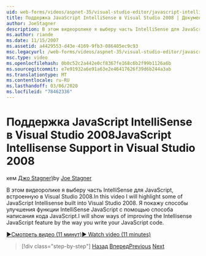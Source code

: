 ```yaml
---
uid: web-forms/videos/aspnet-35/visual-studio-editor/javascript-intellisense-support-in-visual-studio-2008
title: Поддержка JavaScript IntelliSense в Visual Studio 2008 | Документация Майкрософт
author: JoeStagner
description: В этом видеоролике я выберу часть IntelliSense для JavaScript, встроенную в Visual Studio 2008. Я продемонстрирую способы улучшения IntelliSense JavaScript феату...
ms.author: riande
ms.date: 11/15/2007
ms.assetid: a4429553-d43e-4169-9fb3-086405ec9c93
msc.legacyurl: /web-forms/videos/aspnet-35/visual-studio-editor/javascript-intellisense-support-in-visual-studio-2008
msc.type: video
ms.openlocfilehash: 0b0c52c2a442e0cf8367fe168c6b2f99b1126a6b
ms.sourcegitcommit: e7e91932a6e91a63e2e46417626f39d6b244a3ab
ms.translationtype: MT
ms.contentlocale: ru-RU
ms.lasthandoff: 03/06/2020
ms.locfileid: "78462336"
---
```

# <a name="javascript-intellisense-support-in-visual-studio-2008"></a><span data-ttu-id="0ba41-104">Поддержка JavaScript IntelliSense в Visual Studio 2008</span><span class="sxs-lookup"><span data-stu-id="0ba41-104">JavaScript Intellisense Support in Visual Studio 2008</span></span>

<span data-ttu-id="0ba41-105">кем [Джо Stagner)](https://github.com/JoeStagner)</span><span class="sxs-lookup"><span data-stu-id="0ba41-105">by [Joe Stagner](https://github.com/JoeStagner)</span></span>

<span data-ttu-id="0ba41-106">В этом видеоролике я выберу часть IntelliSense для JavaScript, встроенную в Visual Studio 2008.</span><span class="sxs-lookup"><span data-stu-id="0ba41-106">In this video I will highlight some of JavaScript Intellisense built into Visual Studio 2008.</span></span> <span data-ttu-id="0ba41-107">Я покажу способы улучшения функции IntelliSense JavaScript с помощью способа написания кода JavaScript.</span><span class="sxs-lookup"><span data-stu-id="0ba41-107">I will show ways of improving the Intellisense JavaScript feature by the way you write your JavaScript code.</span></span>

[<span data-ttu-id="0ba41-108">&#9654;Смотреть видео (11 минут)</span><span class="sxs-lookup"><span data-stu-id="0ba41-108">&#9654; Watch video (11 minutes)</span></span>](https://channel9.msdn.com/Blogs/ASP-NET-Site-Videos/javascript-intellisense-support-in-visual-studio-2008)

> [!div class="step-by-step"]
> <span data-ttu-id="0ba41-109">[Назад](new-designer-support-in-visual-studio-2008.md)
> [Вперед](javascript-debugging-in-visual-studio-2008.md)</span><span class="sxs-lookup"><span data-stu-id="0ba41-109">[Previous](new-designer-support-in-visual-studio-2008.md)
[Next](javascript-debugging-in-visual-studio-2008.md)</span></span>
